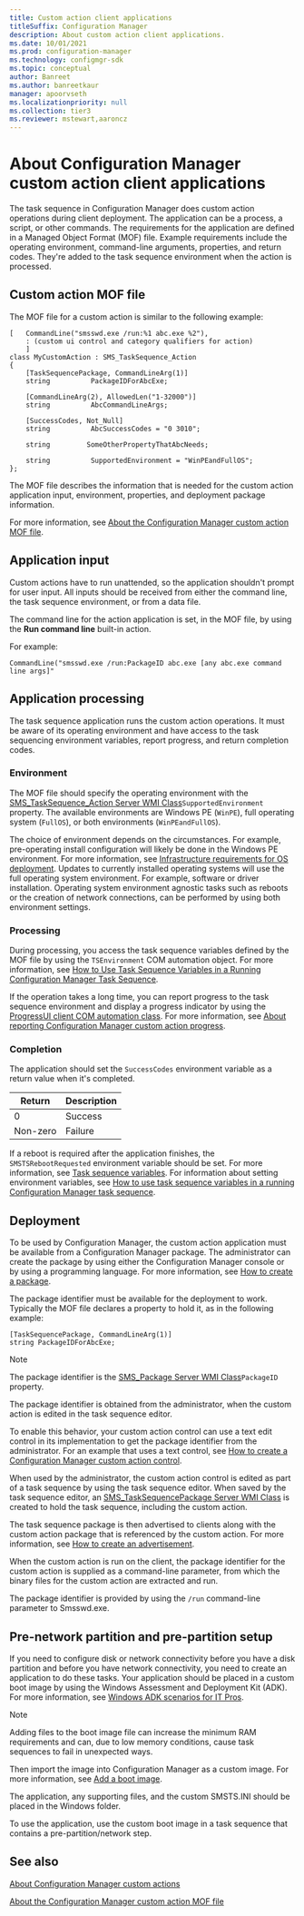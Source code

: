 ```yaml
---
title: Custom action client applications
titleSuffix: Configuration Manager
description: About custom action client applications.
ms.date: 10/01/2021
ms.prod: configuration-manager
ms.technology: configmgr-sdk
ms.topic: conceptual
author: Banreet
ms.author: banreetkaur
manager: apoorvseth
ms.localizationpriority: null
ms.collection: tier3
ms.reviewer: mstewart,aaroncz 
---
```


# About Configuration Manager custom action client applications

The task sequence in Configuration Manager does custom action operations during client deployment. The application can be a process, a script, or other commands. The requirements for the application are defined in a Managed Object Format (MOF) file. Example requirements include the operating environment, command-line arguments, properties, and return codes. They're added to the task sequence environment when the action is processed.

## Custom action MOF file

The MOF file for a custom action is similar to the following example:

```mof
[   CommandLine("smsswd.exe /run:%1 abc.exe %2"),
    : (custom ui control and category qualifiers for action)
    ]
class MyCustomAction : SMS_TaskSequence_Action
{
    [TaskSequencePackage, CommandLineArg(1)]
    string          PackageIDForAbcExe;

    [CommandLineArg(2), AllowedLen("1-32000")]
    string          AbcCommandLineArgs;

    [SuccessCodes, Not_Null]
    string          AbcSuccessCodes = "0 3010";

    string         SomeOtherPropertyThatAbcNeeds;

    string          SupportedEnvironment = "WinPEandFullOS";
};
```

The MOF file describes the information that is needed for the custom action application input, environment, properties, and deployment package information.

For more information, see [About the Configuration Manager custom action MOF file](about-configuration-manager-custom-action-mof-files.md).

## Application input

Custom actions have to run unattended, so the application shouldn't prompt for user input. All inputs should be received from either the command line, the task sequence environment, or from a data file.

The command line for the action application is set, in the MOF file, by using the **Run command line** built-in action.

For example:

```mof
CommandLine("smsswd.exe /run:PackageID abc.exe [any abc.exe command line args]"
```

## Application processing

The task sequence application runs the custom action operations. It must be aware of its operating environment and have access to the task sequencing environment variables, report progress, and return completion codes.

### Environment

The MOF file should specify the operating environment with the [SMS_TaskSequence_Action Server WMI Class](../reference/osd/sms_tasksequence_action-server-wmi-class.md)`SupportedEnvironment` property. The available environments are Windows PE (`WinPE`), full operating system (`FullOS`), or both environments (`WinPEandFullOS`).

The choice of environment depends on the circumstances. For example, pre-operating install configuration will likely be done in the Windows PE environment. For more information, see [Infrastructure requirements for OS deployment](../../osd/plan-design/infrastructure-requirements-for-operating-system-deployment.md). Updates to currently installed operating systems will use the full operating system environment. For example, software or driver installation. Operating system environment agnostic tasks such as reboots or the creation of network connections, can be performed by using both environment settings.

### Processing

During processing, you access the task sequence variables defined by the MOF file by using the `TSEnvironment` COM automation object. For more information, see [How to Use Task Sequence Variables in a Running Configuration Manager Task Sequence](how-to-use-task-sequence-variables-in-a-running-task-sequence.md).

If the operation takes a long time, you can report progress to the task sequence environment and display a progress indicator by using the [ProgressUI client COM automation class](../reference/core/clients/client-classes/progressui-client-com-automation-class.md). For more information, see [About reporting Configuration Manager custom action progress](about-reporting-configuration-manager-custom-action-progress.md).

### Completion

The application should set the `SuccessCodes` environment variable as a return value when it's completed.

| Return | Description |
|--|--|
| 0 | Success |
| Non-zero | Failure |

If a reboot is required after the application finishes, the `SMSTSRebootRequested` environment variable should be set. For more information, see [Task sequence variables](../../osd/understand/task-sequence-variables.md#SMSTSRebootRequested). For information about setting environment variables, see [How to use task sequence variables in a running Configuration Manager task sequence](how-to-use-task-sequence-variables-in-a-running-task-sequence.md).

## Deployment

To be used by Configuration Manager, the custom action application must be available from a Configuration Manager package. The administrator can create the package by using either the Configuration Manager console or by using a programming language. For more information, see [How to create a package](../core/servers/configure/how-to-create-a-package.md).

The package identifier must be available for the deployment to work. Typically the MOF file declares a property to hold it, as in the following example:

```mof
[TaskSequencePackage, CommandLineArg(1)]
string PackageIDForAbcExe;
```

> [!NOTE]
> The package identifier is the [SMS_Package Server WMI Class](../reference/core/servers/configure/sms_package-server-wmi-class.md)`PackageID` property.

The package identifier is obtained from the administrator, when the custom action is edited in the task sequence editor.

To enable this behavior, your custom action control can use a text edit control in its implementation to get the package identifier from the administrator. For an example that uses a text control, see [How to create a Configuration Manager custom action control](how-to-create-a-configuration-manager-custom-action-control.md).

When used by the administrator, the custom action control is edited as part of a task sequence by using the task sequence editor. When saved by the task sequence editor, an [SMS_TaskSequencePackage Server WMI Class](../reference/osd/sms_tasksequencepackage-server-wmi-class.md) is created to hold the task sequence, including the custom action.

The task sequence package is then advertised to clients along with the custom action package that is referenced by the custom action. For more information, see [How to create an advertisement](../core/servers/configure/how-to-create-an-advertisement.md).

When the custom action is run on the client, the package identifier for the custom action is supplied as a command-line parameter, from which the binary files for the custom action are extracted and run.

The package identifier is provided by using the `/run` command-line parameter to Smsswd.exe.

## Pre-network partition and pre-partition setup

If you need to configure disk or network connectivity before you have a disk partition and before you have network connectivity, you need to create an application to do these tasks. Your application should be placed in a custom boot image by using the Windows Assessment and Deployment Kit (ADK). For more information, see [Windows ADK scenarios for IT Pros](/windows/deployment/windows-adk-scenarios-for-it-pros).

> [!NOTE]
> Adding files to the boot image file can increase the minimum RAM requirements and can, due to low memory conditions, cause task sequences to fail in unexpected ways.

Then import the image into Configuration Manager as a custom image. For more information, see [Add a boot image](../../osd/get-started/manage-boot-images.md#add-a-boot-image).

The application, any supporting files, and the custom SMSTS.INI should be placed in the Windows folder.

To use the application, use the custom boot image in a task sequence that contains a pre-partition/network step.

## See also

[About Configuration Manager custom actions](about-configuration-manager-custom-actions.md)

[About the Configuration Manager custom action MOF file](about-configuration-manager-custom-action-mof-files.md)
